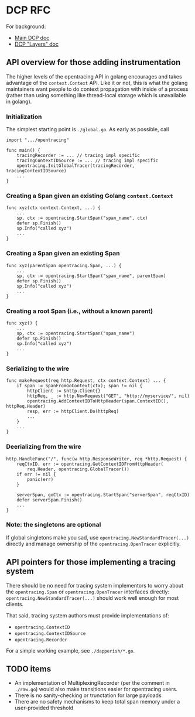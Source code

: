 # DCP RFC

For background:
- [Main DCP doc](https://paper.dropbox.com/doc/Distributed-Context-Propagation-RGvlvD1NFKYmrJG9vGCES)
- [DCP "Layers" doc](https://paper.dropbox.com/doc/DCP-Layers-and-Semantics-X1Tm1MSiBJECBkWYQKS2I)

## API overview for those adding instrumentation

The higher levels of the opentracing API in golang encourages and takes
advantage of the `context.Context` API. Like it or not, this is what the golang
maintainers want people to do context propagation with inside of a process
(rather than using something like thread-local storage which is unavailable in
golang).

### Initialization

The simplest starting point is `./global.go`. As early as possible, call

    import ".../opentracing"
    
    func main() {
        tracingRecorder := ... // tracing impl specific
        tracingContextIDSource := ... // tracing impl specific
        opentracing.InitGlobalTracer(tracingRecorder, tracingContextIDSource)
        ...
    }

### Creating a Span given an existing Golang `context.Context`

    func xyz(ctx context.Context, ...) {
        ...
        sp, ctx := opentracing.StartSpan("span_name", ctx)
        defer sp.Finish()
		sp.Info("called xyz")
        ...
    }

### Creating a Span given an existing Span

    func xyz(parentSpan opentracing.Span, ...) {
        ...
        sp, ctx := opentracing.StartSpan("span_name", parentSpan)
        defer sp.Finish()
		sp.Info("called xyz")
        ...
    }

### Creating a root Span (i.e., without a known parent)

    func xyz() {
        ...
        sp, ctx := opentracing.StartSpan("span_name")
        defer sp.Finish()
		sp.Info("called xyz")
        ...
    }

### Serializing to the wire

    func makeRequest(req http.Request, ctx context.Context) ... {
        if span := SpanFromGoContext(ctx); span != nil {
            httpClient := &http.Client{}
            httpReq, _ := http.NewRequest("GET", "http://myservice/", nil)
            opentracing.AddContextIDToHttpHeader(span.ContextID(), httpReq.Header)
            resp, err := httpClient.Do(httpReq)
            ...
        }
        ...
    }

### Deerializing from the wire

	http.HandleFunc("/", func(w http.ResponseWriter, req *http.Request) {
		reqCtxID, err := opentracing.GetContextIDFromHttpHeader(
			req.Header, opentracing.GlobalTracer())
		if err != nil {
			panic(err)
		}

		serverSpan, goCtx := opentracing.StartSpan("serverSpan", reqCtxID)
		defer serverSpan.Finish()
        ...
    }

### Note: the singletons are optional

If global singletons make you sad, use `opentracing.NewStandardTracer(...)`
directly and manage ownership of the `opentracing.OpenTracer` explicitly.

## API pointers for those implementing a tracing system

There should be no need for tracing system implementors to worry about the
`opentracing.Span` or `opentracing.OpenTracer` interfaces directly:
`opentracing.NewStandardTracer(...)` should work well enough for most clients.

That said, tracing system authors must provide implementations of:
- `opentracing.ContextID`
- `opentracing.ContextIDSource`
- `opentracing.Recorder`

For a simple working example, see `./dapperish/*.go`.

## TODO items

- An implementation of MultiplexingRecorder (per the comment in `./raw.go`)
  would also make transitions easier for opentracing users.
- There is no sanity-checking or trunctation for large payloads
- There are no safety mechanisms to keep total span memory under a
  user-provided threshold
